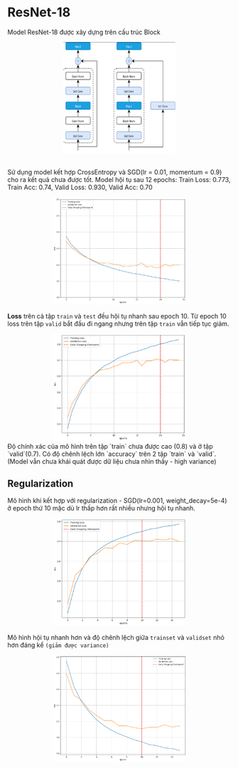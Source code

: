 # ResNet-18

Model ResNet-18 được xây dựng trên cấu trúc Block

<div align="center">
  <img src="./ResNet18/Block_Resnet.png" width="50%" height="250"><br><br>
</div>

Sử dụng model kết hợp CrossEntropy và SGD(lr = 0.01, momentum = 0.9) cho ra kết quả chưa được tốt. Model hội tụ sau 12 epochs:
Train Loss: 0.773, Train Acc: 0.74, Valid Loss: 0.930, Valid Acc: 0.70

<div align="center">
    <img src='./ResNet18/loss_plot.png' width="60%" height = '50%'>
</div>

**Loss** trên cả tập `train` và `test` đều hội tụ nhanh sau epoch 10. Từ epoch 10 loss trên tập `valid` bắt đầu đi ngang nhưng trên tập `train` vẫn tiếp tục giảm.

<div align="center">
    <img src='./ResNet18/acc_plot.png' width="60%" height = '50%'>
</div>
Độ chính xác của mô hình trên tập `train` chưa được cao (0.8) và ở tập `valid`(0.7). Có độ chênh lệch lớn `accuracy` trên 2 tập `train` và `valid`.(Model vẫn chưa khái quát được dữ liệu chưa nhìn thấy - high variance)

## Regularization

Mô hình khi kết hợp với regularization - SGD(lr=0.001, weight_decay=5e-4) ở epoch thứ 10 mặc dù lr thấp hơn rất nhiều nhưng hội tụ nhanh.

<div align="center">
    <img src='./ResNet18/acc_plot_reg_lr0.001.png' width="60%" height = '50%'>
</div>

Mô hình hội tụ nhanh hơn và độ chênh lệch giữa `trainset` và `validset` nhỏ hơn đáng kể `(giảm được variance)`

<div align="center">
    <img src='./ResNet18/loss_plot_reg_lr0.001.png' width="60%" height = '50%'>
</div>
